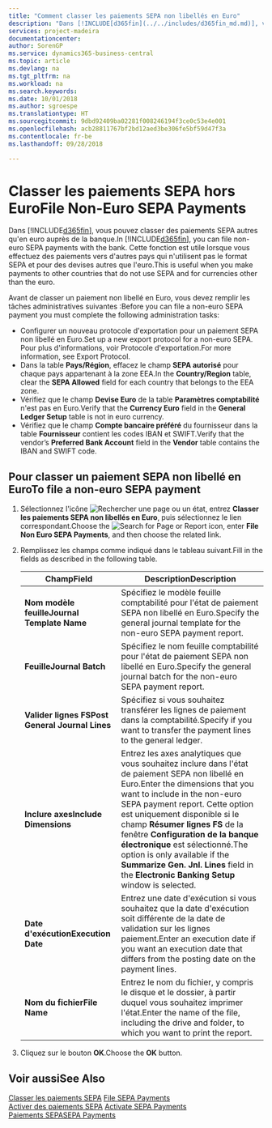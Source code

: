 ```yaml
---
title: "Comment classer les paiements SEPA non libellés en Euro"
description: "Dans [!INCLUDE[d365fin](../../includes/d365fin_md.md)], vous pouvez classer les paiements SEPA non libellés en Euro avec la banque. Cette fonction est utile lorsque vous effectuez des paiements vers d'autres pays qui n'utilisent pas le format SEPA et pour des devises autres que l'euro."
services: project-madeira
documentationcenter: 
author: SorenGP
ms.service: dynamics365-business-central
ms.topic: article
ms.devlang: na
ms.tgt_pltfrm: na
ms.workload: na
ms.search.keywords: 
ms.date: 10/01/2018
ms.author: sgroespe
ms.translationtype: HT
ms.sourcegitcommit: 9dbd92409ba02281f008246194f3ce0c53e4e001
ms.openlocfilehash: acb28811767bf2bd12aed3be306fe5bf59d47f3a
ms.contentlocale: fr-be
ms.lasthandoff: 09/28/2018

---
```

# <a name="file-non-euro-sepa-payments"></a><span data-ttu-id="77bb5-104">Classer les paiements SEPA hors Euro</span><span class="sxs-lookup"><span data-stu-id="77bb5-104">File Non-Euro SEPA Payments</span></span>
<span data-ttu-id="77bb5-105">Dans [!INCLUDE[d365fin](../../includes/d365fin_md.md)], vous pouvez classer des paiements SEPA autres qu'en euro auprès de la banque.</span><span class="sxs-lookup"><span data-stu-id="77bb5-105">In [!INCLUDE[d365fin](../../includes/d365fin_md.md)], you can file non-euro SEPA payments with the bank.</span></span> <span data-ttu-id="77bb5-106">Cette fonction est utile lorsque vous effectuez des paiements vers d'autres pays qui n'utilisent pas le format SEPA et pour des devises autres que l'euro.</span><span class="sxs-lookup"><span data-stu-id="77bb5-106">This is useful when you make payments to other countries that do not use SEPA and for currencies other than the euro.</span></span>  

<span data-ttu-id="77bb5-107">Avant de classer un paiement non libellé en Euro, vous devez remplir les tâches administratives suivantes :</span><span class="sxs-lookup"><span data-stu-id="77bb5-107">Before you can file a non-euro SEPA payment you must complete the following administration tasks:</span></span>  

- <span data-ttu-id="77bb5-108">Configurer un nouveau protocole d'exportation pour un paiement SEPA non libellé en Euro.</span><span class="sxs-lookup"><span data-stu-id="77bb5-108">Set up a new export protocol for a non-euro SEPA.</span></span> <span data-ttu-id="77bb5-109">Pour plus d'informations, voir Protocole d'exportation.</span><span class="sxs-lookup"><span data-stu-id="77bb5-109">For more information, see Export Protocol.</span></span>  
- <span data-ttu-id="77bb5-110">Dans la table **Pays/Région**, effacez le champ **SEPA autorisé** pour chaque pays appartenant à la zone EEA.</span><span class="sxs-lookup"><span data-stu-id="77bb5-110">In the **Country/Region** table, clear the **SEPA Allowed** field for each country that belongs to the EEA zone.</span></span>  
- <span data-ttu-id="77bb5-111">Vérifiez que le champ **Devise Euro** de la table **Paramètres comptabilité** n'est pas en Euro.</span><span class="sxs-lookup"><span data-stu-id="77bb5-111">Verify that the **Currency Euro** field in the **General Ledger Setup** table is not in euro currency.</span></span>  
- <span data-ttu-id="77bb5-112">Vérifiez que le champ **Compte bancaire préféré** du fournisseur dans la table **Fournisseur** contient les codes IBAN et SWIFT.</span><span class="sxs-lookup"><span data-stu-id="77bb5-112">Verify that the vendor’s **Preferred Bank Account** field in the **Vendor** table contains the IBAN and SWIFT code.</span></span>  

## <a name="to-file-a-non-euro-sepa-payment"></a><span data-ttu-id="77bb5-113">Pour classer un paiement SEPA non libellé en Euro</span><span class="sxs-lookup"><span data-stu-id="77bb5-113">To file a non-euro SEPA payment</span></span>  

1.  <span data-ttu-id="77bb5-114">Sélectionnez l'icône ![Rechercher une page ou un état](../../media/ui-search/search_small.png "icône Rechercher une page ou un état"), entrez **Classer les paiements SEPA non libellés en Euro**, puis sélectionnez le lien correspondant.</span><span class="sxs-lookup"><span data-stu-id="77bb5-114">Choose the ![Search for Page or Report](../../media/ui-search/search_small.png "Search for Page or Report icon") icon, enter **File Non Euro SEPA Payments**, and then choose the related link.</span></span>  
2.  <span data-ttu-id="77bb5-115">Remplissez les champs comme indiqué dans le tableau suivant.</span><span class="sxs-lookup"><span data-stu-id="77bb5-115">Fill in the fields as described in the following table.</span></span>  

    |<span data-ttu-id="77bb5-116">Champ</span><span class="sxs-lookup"><span data-stu-id="77bb5-116">Field</span></span>|<span data-ttu-id="77bb5-117">Description</span><span class="sxs-lookup"><span data-stu-id="77bb5-117">Description</span></span>|  
    |---------------------------------|---------------------------------------|  
    |<span data-ttu-id="77bb5-118">**Nom modèle feuille**</span><span class="sxs-lookup"><span data-stu-id="77bb5-118">**Journal Template Name**</span></span>|<span data-ttu-id="77bb5-119">Spécifiez le modèle feuille comptabilité pour l'état de paiement SEPA non libellé en Euro.</span><span class="sxs-lookup"><span data-stu-id="77bb5-119">Specify the general journal template for the non-euro SEPA payment report.</span></span>|  
    |<span data-ttu-id="77bb5-120">**Feuille**</span><span class="sxs-lookup"><span data-stu-id="77bb5-120">**Journal Batch**</span></span>|<span data-ttu-id="77bb5-121">Spécifiez le nom feuille comptabilité pour l'état de paiement SEPA non libellé en Euro.</span><span class="sxs-lookup"><span data-stu-id="77bb5-121">Specify the general journal batch for the non-euro SEPA payment report.</span></span>|  
    |<span data-ttu-id="77bb5-122">**Valider lignes FS**</span><span class="sxs-lookup"><span data-stu-id="77bb5-122">**Post General Journal Lines**</span></span>|<span data-ttu-id="77bb5-123">Spécifiez si vous souhaitez transférer les lignes de paiement dans la comptabilité.</span><span class="sxs-lookup"><span data-stu-id="77bb5-123">Specify if you want to transfer the payment lines to the general ledger.</span></span>|  
    |<span data-ttu-id="77bb5-124">**Inclure axes**</span><span class="sxs-lookup"><span data-stu-id="77bb5-124">**Include Dimensions**</span></span>|<span data-ttu-id="77bb5-125">Entrez les axes analytiques que vous souhaitez inclure dans l'état de paiement SEPA non libellé en Euro.</span><span class="sxs-lookup"><span data-stu-id="77bb5-125">Enter the dimensions that you want to include in the non-euro SEPA payment report.</span></span> <span data-ttu-id="77bb5-126">Cette option est uniquement disponible si le champ **Résumer lignes FS** de la fenêtre **Configuration de la banque électronique** est sélectionné.</span><span class="sxs-lookup"><span data-stu-id="77bb5-126">The option is only available if the **Summarize Gen. Jnl. Lines** field in the **Electronic Banking Setup** window is selected.</span></span>|  
    |<span data-ttu-id="77bb5-127">**Date d'exécution**</span><span class="sxs-lookup"><span data-stu-id="77bb5-127">**Execution Date**</span></span>|<span data-ttu-id="77bb5-128">Entrez une date d'exécution si vous souhaitez que la date d'exécution soit différente de la date de validation sur les lignes paiement.</span><span class="sxs-lookup"><span data-stu-id="77bb5-128">Enter an execution date if you want an execution date that differs from the posting date on the payment lines.</span></span>|  
    |<span data-ttu-id="77bb5-129">**Nom du fichier**</span><span class="sxs-lookup"><span data-stu-id="77bb5-129">**File Name**</span></span>|<span data-ttu-id="77bb5-130">Entrez le nom du fichier, y compris le disque et le dossier, à partir duquel vous souhaitez imprimer l'état.</span><span class="sxs-lookup"><span data-stu-id="77bb5-130">Enter the name of the file, including the drive and folder, to which you want to print the report.</span></span>|  

3.  <span data-ttu-id="77bb5-131">Cliquez sur le bouton **OK**.</span><span class="sxs-lookup"><span data-stu-id="77bb5-131">Choose the **OK** button.</span></span>  

## <a name="see-also"></a><span data-ttu-id="77bb5-132">Voir aussi</span><span class="sxs-lookup"><span data-stu-id="77bb5-132">See Also</span></span>  
 <span data-ttu-id="77bb5-133">[Classer les paiements SEPA](how-to-file-sepa-payments.md) </span><span class="sxs-lookup"><span data-stu-id="77bb5-133">[File SEPA Payments](how-to-file-sepa-payments.md) </span></span>  
 <span data-ttu-id="77bb5-134">[Activer des paiements SEPA](how-to-activate-sepa-payments.md) </span><span class="sxs-lookup"><span data-stu-id="77bb5-134">[Activate SEPA Payments](how-to-activate-sepa-payments.md) </span></span>  
 [<span data-ttu-id="77bb5-135">Paiements SEPA</span><span class="sxs-lookup"><span data-stu-id="77bb5-135">SEPA Payments</span></span>](sepa-payments.md)

